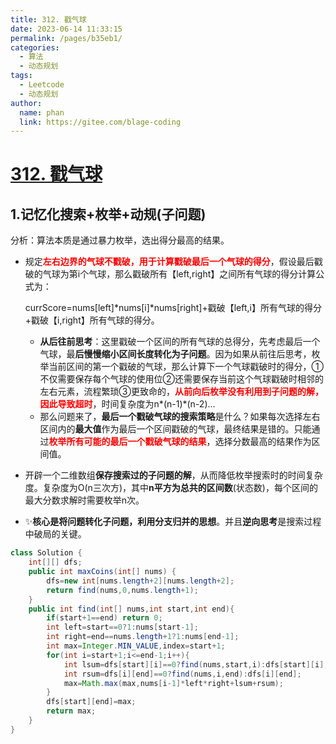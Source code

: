 ```yaml
---
title: 312. 戳气球
date: 2023-06-14 11:33:15
permalink: /pages/b35eb1/
categories:
  - 算法
  - 动态规划
tags:
  - Leetcode
  - 动态规划
author: 
  name: phan
  link: https://gitee.com/blage-coding
---
```

# [312. 戳气球](https://leetcode.cn/problems/burst-balloons/)

## 1.记忆化搜索+枚举+动规(子问题)

分析：算法本质是通过暴力枚举，选出得分最高的结果。

- 规定<font color="red">**左右边界的气球不戳破，用于计算戳破最后一个气球的得分**</font>，假设最后戳破的气球为第i个气球，那么戳破所有【left,right】之间所有气球的得分计算公式为：

  currScore=nums\[left\]\*nums\[i\]\*nums\[right\]+戳破【left,i】所有气球的得分+戳破【i,right】所有气球的得分。

  - **从后往前思考**：这里戳破一个区间的所有气球的总得分，先考虑最后一个气球，最**后慢慢缩小区间长度转化为子问题**。因为如果从前往后思考，枚举当前区间的第一个戳破的气球，那么计算下一个气球戳破时的得分，①不仅需要保存每个气球的使用位②还需要保存当前这个气球戳破时相邻的左右元素，流程繁琐③更致命的，<font color="red">**从前向后枚举没有利用到子问题的解，因此导致超时**</font>，时间复杂度为n\*(n-1)\*(n-2)...
  - 那么问题来了，**最后一个戳破气球的搜索策略**是什么？如果每次选择左右区间内的**最大值**作为最后一个区间戳破的气球，最终结果是错的。只能通过<font color="red">**枚举所有可能的最后一个戳破气球的结果**</font>，选择分数最高的结果作为区间值。

- 开辟一个二维数组**保存搜索过的子问题的解**，从而降低枚举搜索时的时间复杂度。复杂度为O(n三次方)，其中**n平方为总共的区间数**(状态数)，每个区间的最大分数求解时需要枚举n次。

- ✨**核心是将问题转化子问题，利用分支归并的思想**。并且**逆向思考**是搜索过程中破局的关键。

```java
class Solution {
    int[][] dfs;
    public int maxCoins(int[] nums) {
        dfs=new int[nums.length+2][nums.length+2];
        return find(nums,0,nums.length+1);
    }
    public int find(int[] nums,int start,int end){
        if(start+1==end) return 0;
        int left=start==0?1:nums[start-1];
        int right=end==nums.length+1?1:nums[end-1];
        int max=Integer.MIN_VALUE,index=start+1;
        for(int i=start+1;i<=end-1;i++){
            int lsum=dfs[start][i]==0?find(nums,start,i):dfs[start][i];
            int rsum=dfs[i][end]==0?find(nums,i,end):dfs[i][end];
            max=Math.max(max,nums[i-1]*left*right+lsum+rsum);
        }
        dfs[start][end]=max;
        return max;
    }
}
```